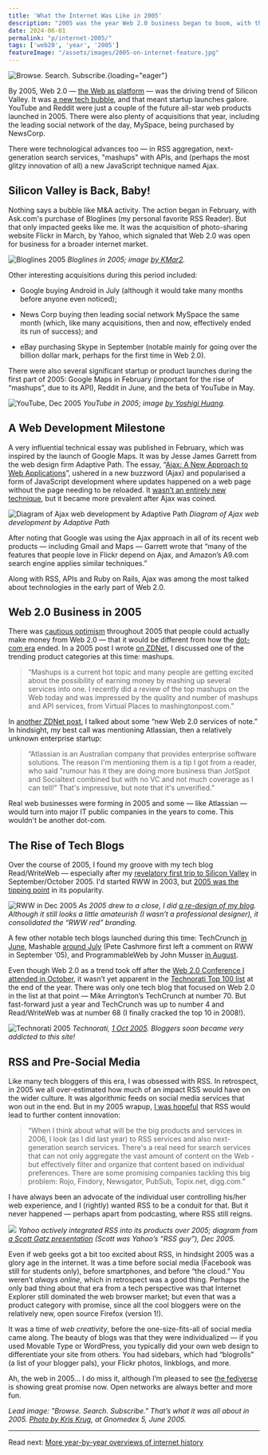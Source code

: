 ```yaml
---
title: 'What the Internet Was Like in 2005'
description: "2005 was the year Web 2.0 business began to boom, with the acquisitions of Flickr and MySpace, the launch of YouTube and Reddit, and new innovations in RSS and web development."
date: 2024-06-01
permalink: "p/internet-2005/"
tags: ['web20', 'year', '2005']
featureImage: "/assets/images/2005-on-internet-feature.jpg"
---
```

![Browse. Search. Subscribe.](/assets/images/2005-on-internet-feature.jpg){loading="eager"}

By 2005, Web 2.0 — [the Web as platform](/p/003-the-first-web-20-conference-2004) — was the driving trend of Silicon Valley. It was [a new tech bubble](/p/006-revving-up-2005-web-20-conference), and that meant startup launches galore. YouTube and Reddit were just a couple of the future all-star web products launched in 2005. There were also plenty of acquisitions that year, including the leading social network of the day, MySpace, being purchased by NewsCorp.

There were technological advances too — in RSS aggregation, next-generation search services, "mashups" with APIs, and (perhaps the most glitzy innovation of all) a new JavaScript technique named Ajax.

## Silicon Valley is Back, Baby!

Nothing says a bubble like M&A activity. The action began in February, with Ask&#46;com's purchase of Bloglines (my personal favorite RSS Reader). But that only impacted geeks like me. It was the acquisition of photo-sharing website Flickr in March, by Yahoo, which signaled that Web 2.0 was open for business for a broader internet market.

![Bloglines 2005](/assets/images/bloglines-2005.jpg)
*Bloglines in 2005; image [by KMar2](https://www.flickr.com/photos/64227464@N00/65053424/).*

Other interesting acquisitions during this period included:

*   Google buying Android in July (although it would take many months before anyone even noticed);
    
*   News Corp buying then leading social network MySpace the same month (which, like many acquisitions, then and now, effectively ended its run of success); and
    
*   eBay purchasing Skype in September (notable mainly for going over the billion dollar mark, perhaps for the first time in Web 2.0).
    
There were also several significant startup or product launches during the first part of 2005: Google Maps in February (important for the rise of “mashups”, due to its API), Reddit in June, and the beta of YouTube in May.

![YouTube, Dec 2005](/assets/images/youtube-2005.jpg)
*YouTube in 2005; image [by Yoshigi Huang](https://www.flickr.com/photos/yoshigi/73149109/).*

## A Web Development Milestone

A very influential technical essay was published in February, which was inspired by the launch of Google Maps. It was by Jesse James Garrett from the web design firm Adaptive Path. The essay, “[Ajax: A New Approach to Web Applications](https://designftw.mit.edu/lectures/apis/ajax_adaptive_path.pdf)”, ushered in a new buzzword (Ajax) and popularised a form of JavaScript development where updates happened on a web page without the page needing to be reloaded. It [wasn’t an entirely new technique](/p/1997-the-year-of-dhtml/), but it became more prevalent after Ajax was coined.

![Diagram of Ajax web development by Adaptive Path](/assets/images/3f1ab80b-733d-4545-9471-d2dbc31426d9_1040x998.jpg "Diagram of Ajax web development by Adaptive Path")
*Diagram of Ajax web development by Adaptive Path*

After noting that Google was using the Ajax approach in all of its recent web products — including Gmail and Maps — Garrett wrote that “many of the features that people love in Flickr depend on Ajax, and Amazon’s A9.com search engine applies similar techniques.” 

Along with RSS, APIs and Ruby on Rails, Ajax was among the most talked about technologies in the early part of Web 2.0.

## Web 2.0 Business in 2005

There was [cautious optimism](https://web.archive.org/web/20021031221517if_/http://www.readwriteweb.com/archives/002875.php) throughout 2005 that people could actually make money from Web 2.0 — that it would be different from how the [dot-com era](/dotcom/) ended. In a 2005 post I wrote [on ZDNet](https://web.archive.org/web/20060818060016/http://blogs.zdnet.com/web2explorer/?p=71), I discussed one of the trending product categories at this time: mashups.

> “Mashups is a current hot topic and many people are getting excited about the possibility of earning money by mashing up several services into one. I recently did a review of the top mashups on the Web today and was impressed by the quality and number of mashups and API services, from Virtual Places to mashingtonpost.com.”

In [another ZDNet post](https://web.archive.org/web/20060829171453/http://blogs.zdnet.com/web2explorer/?p=72), I talked about some “new Web 2.0 services of note.” In hindsight, my best call was mentioning Atlassian, then a relatively unknown enterprise startup:

> “Atlassian is an Australian company that provides enterprise software solutions. The reason I'm mentioning them is a tip I got from a reader, who said "rumour has it they are doing more business than JotSpot and Socialtext combined but with no VC and not much coverage as I can tell!" That's impressive, but note that it's unverified.”

Real web businesses were forming in 2005 and some — like Atlassian — would turn into major IT public companies in the years to come. This wouldn't be another dot-com.

## The Rise of Tech Blogs

Over the course of 2005, I found my groove with my tech blog Read/WriteWeb — especially after my [revelatory first trip to Silicon Valley](/p/005-arriving-at-the-techcrunch-ranch) in September/October 2005. I'd started RWW in 2003, but [2005 was the tipping point](/p/2005-growth-of-web-20-and-rww/) in its popularity.

![RWW in Dec 2005](/assets/images/36b6618f-41b3-49df-8767-bbfd1ba7df84_2170x1454.jpg "RWW in Dec 2005")
*As 2005 drew to a close, I did [a re-design of my blog](https://web.archive.org/web/20051223075615if_/http://readwriteweb.com/). Although it still looks a little amateurish (I wasn’t a professional designer), it consolidated the “RWW red” branding.*

A few other notable tech blogs launched during this time: TechCrunch [in June](https://web.archive.org/web/20050614012404/http://www.techcrunch.com/), Mashable [around July](https://web.archive.org/web/20050730090446/http://mashable.com/) (Pete Cashmore first left a comment on RWW in September ‘05), and ProgrammableWeb by John Musser [in August](https://web.archive.org/web/20051124200326/http://www.programmableweb.com/about).

Even though Web 2.0 as a trend took off after the [Web 2.0 Conference I attended in October](/p/007-2005-web-20-conference-day-2), it wasn’t yet apparent in the [Technorati Top 100 list](https://web.archive.org/web/20051231055421/http://technorati.com/pop/blogs/) at the end of the year. There was only one tech blog that focused on Web 2.0 in the list at that point — Mike Arrington’s TechCrunch at number 70. But fast-forward just a year and TechCrunch was up to number 4 and Read/WriteWeb was at number 68 (I finally cracked the top 10 in 2008!). 

![Technorati 2005](/assets/images/87e20616-45f8-4c6e-9c2f-b695915ab370_1674x1572.png)
*Technorati, [1 Oct 2005](https://web.archive.org/web/20051001090738/http://technorati.com/pop/blogs/). Bloggers soon became very addicted to this site!*

RSS and Pre-Social Media
------------------------

Like many tech bloggers of this era, I was obsessed with RSS. In retrospect, in 2005 we all over-estimated how much of an impact RSS would have on the wider culture. It was algorithmic feeds on social media services that won out in the end. But in my 2005 wrapup, [I was hopeful](https://web.archive.org/web/20060103190620if_/http://www.readwriteweb.com/archives/best_web_compan.php) that RSS would lead to further content innovation:

> “When I think about what will be the big products and services in 2006, I look (as I did last year) to RSS services and also next-generation search services. There's a real need for search services that can not only aggregate the vast amount of content on the Web - but effectively filter and organize that content based on individual preferences. There are some promising companies tackling this big problem: Rojo, Findory, Newsgator, PubSub, Topix&#46;net, digg&#46;com.”

I have always been an advocate of the individual user controlling his/her web experience, and I (rightly) wanted RSS to be a conduit for that. But it never happened — perhaps apart from podcasting, where RSS still reigns.

![](/assets/images/3da58028-47b3-4b8c-8dd5-200c92ff0658_1864x1202.jpg)
*Yahoo actively integrated RSS into its products over 2005; diagram from [a Scott Gatz presentation](https://web.archive.org/web/20060104074623/http://www.scottgatz.com/blog/wp-content/ScottGatz_Yahoo_Syndicate_Dec2005.pdf) (Scott was Yahoo’s “RSS guy”), Dec 2005.*

Even if web geeks got a bit too excited about RSS, in hindsight 2005 was a glory age in the internet. It was a time before social media (Facebook was still for students only), before smartphones, and before “the cloud.” You weren’t _always online_, which in retrospect was a good thing. Perhaps the only bad thing about that era from a tech perspective was that Internet Explorer still dominated the web browser market; but even that was a product category with promise, since all the cool bloggers were on the relatively new, open source Firefox (version 1!).

It was a time of _web creativity_, before the one-size-fits-all of social media came along. The beauty of blogs was that they were individualized — if you used Movable Type or WordPress, you typically did your own web design to differentiate your site from others. You had sidebars, which had “blogrolls” (a list of your blogger pals), your Flickr photos, linkblogs, and more.

Ah, the web in 2005… I do miss it, although I’m pleased to see [the fediverse](https://mastodon.social/@ricmac) is showing great promise now. Open networks are always better and more fun.

*Lead image: "Browse. Search. Subscribe." That’s what it was all about in 2005. [Photo by Kris Krug](https://www.flickr.com/photos/kk/21367593/), at Gnomedex 5, June 2005.*

* * *

Read next: [More year-by-year overviews of internet history](/year/)